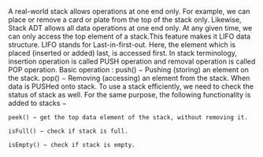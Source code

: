 A real-world stack allows operations at one end only. For example, 
we can place or remove a card or plate from the top of the stack only. Likewise, 
Stack ADT allows all data operations at one end only. At any given time,
 we can only access the top element of a stack.This feature makes it LIFO data structure. 
 LIFO stands for Last-in-first-out. Here, the element which is placed (inserted or added) last, is accessed first. 
 In stack terminology, insertion operation is called PUSH operation and removal operation is called POP operation.
       Basic operation :
    push() − Pushing (storing) an element on the stack.
    pop() − Removing (accessing) an element from the stack.
When data is PUSHed onto stack.
To use a stack efficiently, we need to check the status of stack as well. For the same purpose, the following functionality is added to stacks −

    peek() − get the top data element of the stack, without removing it.

    isFull() − check if stack is full.

    isEmpty() − check if stack is empty.

